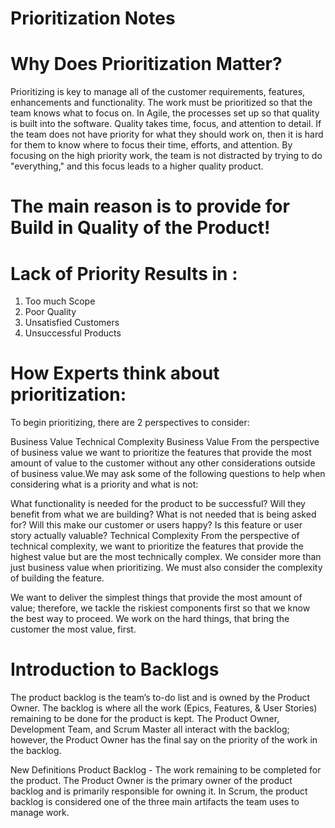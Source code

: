 # Prioritization Notes

# Why Does Prioritization Matter?

Prioritizing is key to manage all of the customer requirements, features, enhancements and functionality. 
The work must be prioritized so that the team knows what to focus on. In Agile, the processes set up so that quality is built into the software. 
Quality takes time, focus, and attention to detail. 
If the team does not have priority for what they should work on, then it is hard for them to know where to focus their time, efforts, and attention. 
By focusing on the high priority work, the team is not distracted by trying to do "everything," and this focus leads to a higher quality product.

# The main reason is to provide for Build in Quality of the Product!

# Lack of Priority Results in :
1. Too much Scope
2. Poor Quality
3. Unsatisfied Customers
4. Unsuccessful Products

# How Experts think about prioritization:
To begin prioritizing, there are 2 perspectives to consider:

Business Value
Technical Complexity
Business Value
From the perspective of business value we want to prioritize the features that provide the most amount of value to the customer without any other considerations outside of business value.We may ask some of the following questions to help when considering what is a priority and what is not:

What functionality is needed for the product to be successful?
Will they benefit from what we are building?
What is not needed that is being asked for?
Will this make our customer or users happy?
Is this feature or user story actually valuable?
Technical Complexity
From the perspective of technical complexity, we want to prioritize the features that provide the highest value but are the most technically complex. We consider more than just business value when prioritizing. We must also consider the complexity of building the feature.

We want to deliver the simplest things that provide the most amount of value; therefore, we tackle the riskiest components first so that we know the best way to proceed. We work on the hard things, that bring the customer the most value, first.


# Introduction to Backlogs

The product backlog is the team’s to-do list and is owned by the Product Owner. The backlog is where all the work (Epics, Features, & User Stories) remaining to be done for the product is kept. The Product Owner, Development Team, and Scrum Master all interact with the backlog; however, the Product Owner has the final say on the priority of the work in the backlog.

New Definitions
Product Backlog - The work remaining to be completed for the product. The Product Owner is the primary owner of the product backlog and is primarily responsible for owning it. In Scrum, the product backlog is considered one of the three main artifacts the team uses to manage work.








